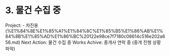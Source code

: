 # 3. 물건 수집 중

Project: - 차진용 (%E1%84%8E%E1%85%A1%E1%84%8C%E1%85%B5%E1%86%AB%E1%84%8B%E1%85%AD%E1%86%BC%20122e98ce7f7180c08614c516e202a656.md)
Next Action: 물건 수집 중
Works Achive: 중개사 연락 중 (중개 진행 상황 파악)